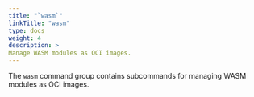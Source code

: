 ```yaml
---
title: "`wasm`"
linkTitle: "wasm"
type: docs
weight: 4
description: >
Manage WASM modules as OCI images.
---
```


<!--mdtogo:Short
    Manage WASM modules as OCI images.
-->

<!--mdtogo:Long-->
The `wasm` command group contains subcommands for managing WASM modules as OCI images.
<!--mdtogo-->
